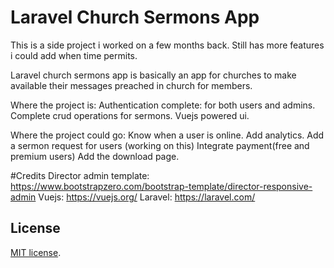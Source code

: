# Laravel Church Sermons App

This is a side project i worked on a few months back. Still has more features i could add when time permits.

Laravel church sermons app is basically an app for churches to make available their messages preached in church for members.

Where the project is:
Authentication complete: for both users and admins.
Complete crud operations for sermons.
Vuejs powered ui. 

Where the project could go:
Know when a user is online.
Add analytics.
Add a sermon request for users (working on this)
Integrate payment(free and premium users)
Add the download page.



#Credits
Director admin template: https://www.bootstrapzero.com/bootstrap-template/director-responsive-admin
Vuejs: https://vuejs.org/
Laravel: https://laravel.com/

## License
 [MIT license](http://opensource.org/licenses/MIT).
